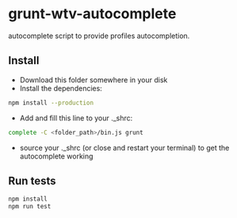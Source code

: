 # grunt-wtv-autocomplete
autocomplete script to provide profiles autocompletion.  

## Install
- Download this folder somewhere in your disk  
- Install the dependencies:
~~~sh
npm install --production
~~~
- Add and fill this line to your .\_shrc:  
```sh
complete -C <folder_path>/bin.js grunt
```  
- source your .\_shrc (or close and restart your terminal) to get the autocomplete working  

## Run tests
~~~sh
npm install
npm run test
~~~
